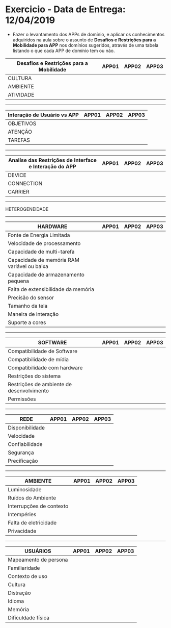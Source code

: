 # Exercicio - Data de Entrega: 12/04/2019

- Fazer o levantamento dos APPs de domínio, e aplicar os conhecimentos 
adquiridos na aula sobre o assunto de **Desafios e Restrições para a Mobilidade para APP** 
nos domínios sugeridos, através de uma tabela listando o que cada APP de domínio tem ou não.

|  Desafios e Restrições para a Mobilidade |APP01|APP02|APP03|
|---|:---:|:---:|:---:|
| CULTURA |  |  |  |
| AMBIENTE |   |   |   |
| ATIVIDADE |   |   |   |

- - -

|Interação de Usuário vs APP |APP01|APP02|APP03|
|---|:---:|:---:|:---:|
| OBJETIVOS |  |  |  |
| ATENÇÃO |   |   |   |
| TAREFAS |   |   |   |

- - -

|  Analíse das Restrições de Interface e Interação do APP |APP01|APP02|APP03|
|---|:---:|:---:|:---:|
| DEVICE |  |  |  |
| CONNECTION |   |   |   |
| CARRIER |   |   |   |

- - -
HETEROGENEIDADE
- - -
|  HARDWARE |APP01|APP02|APP03|
|---|:---:|:---:|:---:|
| Fonte de Energia Limitada |  |  |  |
| Velocidade de processamento |   |   |   |
| Capacidade de multi-tarefa |   |   |   |
| Capacidade de memória RAM variável ou baixa |   |   |   |
| Capacidade de armazenamento pequena |   |   |   |
| Falta de extensibilidade da memória |   |   |   |
| Precisão do sensor |   |   |   |
| Tamanho da tela |   |   |   |
| Maneira de interação |   |   |   |
| Suporte a cores |   |   |   |

- - -
| SOFTWARE |APP01|APP02|APP03|
|---|:---:|:---:|:---:|
| Compatibilidade de Software |  |  |  |
| Compatibilidade de mídia |   |   |   |
| Compatibilidade com hardware |   |   |   |
| Restrições do sistema |   |   |   |
| Restrições de ambiente de desenvolvimento |   |   |   |
| Permissões |   |   |   |

- - -
| REDE |APP01|APP02|APP03|
|---|:---:|:---:|:---:|
| Disponibilidade |  |  |  |
| Velocidade |   |   |   |
| Confiabilidade |   |   |   |
| Segurança |   |   |   |
| Precificação |   |   |   |

- - -
| AMBIENTE |APP01|APP02|APP03|
|---|:---:|:---:|:---:|
| Luminosidade |  |  |  |
| Ruídos do Ambiente |   |   |   |
| Interrupções de contexto |   |   |   |
| Intempéries |   |   |   |
| Falta de eletricidade |   |   |   |
| Privacidade |   |   |   |

- - -
| USUÁRIOS |APP01|APP02|APP03|
|---|:---:|:---:|:---:|
| Mapeamento de persona |  |  |  |
| Familiaridade |   |   |   |
| Contexto de uso |   |   |   |
| Cultura |   |   |   |
| Distração |   |   |   |
| Idioma |   |   |   |
| Memória |   |   |   |
| Dificuldade física |   |   |   |
